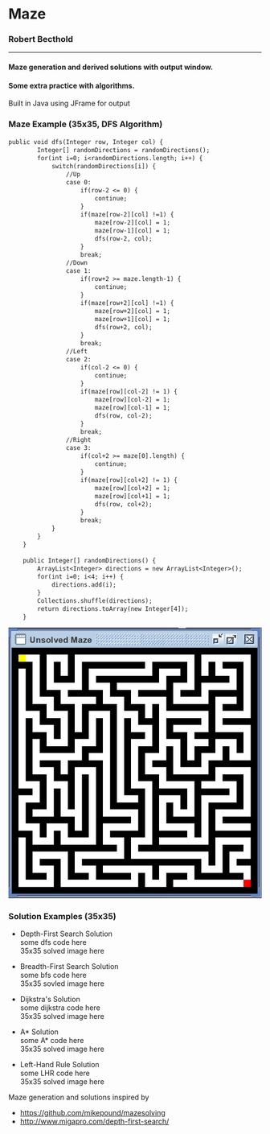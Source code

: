 # Maze
### Robert Becthold
___
#### Maze generation and derived solutions with output window.
#### Some extra practice with algorithms.
Built in Java using JFrame for output  

### Maze Example (35x35, DFS Algorithm)
```
public void dfs(Integer row, Integer col) {
        Integer[] randomDirections = randomDirections();
        for(int i=0; i<randomDirections.length; i++) {
            switch(randomDirections[i]) {
                //Up
                case 0:
                    if(row-2 <= 0) {
                        continue;
                    }
                    if(maze[row-2][col] !=1) {
                        maze[row-2][col] = 1;
                        maze[row-1][col] = 1;
                        dfs(row-2, col);
                    }
                    break;
                //Down
                case 1:
                    if(row+2 >= maze.length-1) {
                        continue;
                    }
                    if(maze[row+2][col] !=1) {
                        maze[row+2][col] = 1;
                        maze[row+1][col] = 1;
                        dfs(row+2, col);
                    }
                    break;
                //Left
                case 2:
                    if(col-2 <= 0) {
                        continue;
                    }
                    if(maze[row][col-2] != 1) {
                        maze[row][col-2] = 1;
                        maze[row][col-1] = 1;
                        dfs(row, col-2);
                    }
                    break;
                //Right
                case 3:
                    if(col+2 >= maze[0].length) {
                        continue;
                    }
                    if(maze[row][col+2] != 1) {
                        maze[row][col+2] = 1;
                        maze[row][col+1] = 1;
                        dfs(row, col+2);
                    }
                    break;
            }
        }
    }
    
    public Integer[] randomDirections() {
        ArrayList<Integer> directions = new ArrayList<Integer>();
        for(int i=0; i<4; i++) {
            directions.add(i);
        }
        Collections.shuffle(directions);
        return directions.toArray(new Integer[4]);
    }
```
![DFS Generated Maze](/dfsmaze.png "DFS Generated Maze")

### Solution Examples (35x35)
- Depth-First Search Solution  
some dfs code here  
35x35 solved image here

- Breadth-First Search Solution  
some bfs code here  
35x35 sovled image here

- Dijkstra's Solution  
some dijkstra code here  
35x35 solved image here

- A* Solution  
some A* code here  
35x35 solved image here

- Left-Hand Rule Solution  
some LHR code here  
35x35 solved image here  

Maze generation and solutions inspired by
- https://github.com/mikepound/mazesolving
- http://www.migapro.com/depth-first-search/
